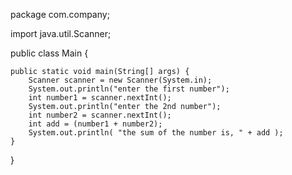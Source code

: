 package com.company;

import java.util.Scanner;

public class Main {

    public static void main(String[] args) {
        Scanner scanner = new Scanner(System.in);
        System.out.println("enter the first number");
        int number1 = scanner.nextInt();
        System.out.println("enter the 2nd number");
        int number2 = scanner.nextInt();
        int add = (number1 + number2);
        System.out.println( "the sum of the number is, " + add );
    }
}
